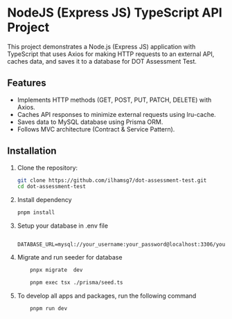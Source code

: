 # NodeJS (Express JS) TypeScript API Project

This project demonstrates a Node.js (Express JS) application with TypeScript that uses Axios for making HTTP requests to an external API, caches data, and saves it to a database for DOT Assessment Test.

## Features
- Implements HTTP methods (GET, POST, PUT, PATCH, DELETE) with Axios.
- Caches API responses to minimize external requests using lru-cache.
- Saves data to MySQL database using Prisma ORM.
- Follows MVC architecture (Contract & Service Pattern).

## Installation

1. Clone the repository:
   ```bash
   git clone https://github.com/ilhamsg7/dot-assessment-test.git
   cd dot-assessment-test
   ```
2. Install dependency
    ```bash
    pnpm install
   ```
3. Setup your database in .env file
    ```
        DATABASE_URL=mysql://your_username:your_password@localhost:3306/your_database
    ```
3. Migrate and run seeder for database
    ```bash
        pnpx migrate  dev
    ```

    ```bash
        pnpm exec tsx ./prisma/seed.ts
    ```
4. To develop all apps and packages, run the following command
    ```bash
        pnpm run dev
    ```